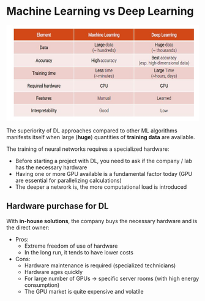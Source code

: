 # Machine Learning vs Deep Learning

![](machinevsdepp.jpg)

The superiority of DL approaches compared to other ML algorithms manifests itself when large (**huge**) quantities of **training data** are available.

The training of neural networks requires a specialized hardware:

- Before starting a project with DL, you need to ask if the company / lab has the necessary hardware
- Having one or more GPU available is a fundamental factor today (GPU are essential for parallelizing calculations)
- The deeper a network is, the more computational load is introduced

## Hardware purchase for DL

With **in-house solutions**, the company buys the necessary hardware and is the direct owner:

- Pros:
    - Extreme freedom of use of hardware
    - In the long run, it tends to have lower costs
- Cons:
    - Hardware maintenance is required (specialized technicians)
    - Hardware ages quickly
    - For large number of GPUs -> specific server rooms (with high energy consumption)
    - The GPU market is quite expensive and volatile

